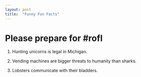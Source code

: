 ```yaml
---
layout: post
title:  "Funny Fun Facts"
---
```


# Please prepare for #rofl

1. Hunting unicorns is legal in Michigan.

2. Vending machines are bigger threats to humanity than sharks.

3. Lobsters communicate with their bladders.
